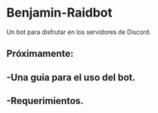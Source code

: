 # Benjamin-Raidbot
Un bot para disfrutar en los servidores de Discord.


## Próximamente:
## -Una guia para el uso del bot.
## -Requerimientos.
